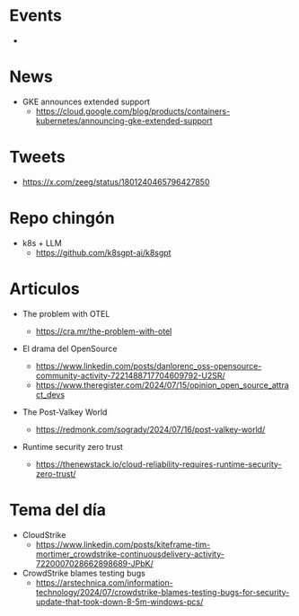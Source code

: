 
# Events

* 

# News

* GKE announces extended support
  * https://cloud.google.com/blog/products/containers-kubernetes/announcing-gke-extended-support

# Tweets

* https://x.com/zeeg/status/1801240465796427850

# Repo chingón
* k8s + LLM
  * https://github.com/k8sgpt-ai/k8sgpt

# Articulos

* The problem with OTEL
  * https://cra.mr/the-problem-with-otel

* El drama del OpenSource
  *  https://www.linkedin.com/posts/danlorenc_oss-opensource-community-activity-7221488717704609792-U2SR/
  *  https://www.theregister.com/2024/07/15/opinion_open_source_attract_devs
* The Post-Valkey World
  * https://redmonk.com/sogrady/2024/07/16/post-valkey-world/
* Runtime security zero trust
  * https://thenewstack.io/cloud-reliability-requires-runtime-security-zero-trust/
 
# Tema del día

* CloudStrike
  * https://www.linkedin.com/posts/kiteframe-tim-mortimer_crowdstrike-continuousdelivery-activity-7220007028662898689-JPbK/
* CrowdStrike blames testing bugs
  * https://arstechnica.com/information-technology/2024/07/crowdstrike-blames-testing-bugs-for-security-update-that-took-down-8-5m-windows-pcs/  

